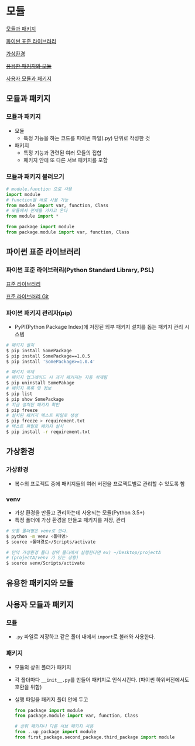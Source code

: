# 모듈

[모듈과 패키지](#모듈과-패키지)

[파이썬 표준 라이브러리](#파이썬-표준-라이브러리)

[가상환경](#가상환경)

~~[유용한 패키지와 모듈](#유용한-패키지와-모듈)~~

[사용자 모듈과 패키지](#사용자-모듈과-패키지)

## 모듈과 패키지

### 모듈과 패키지

- 모듈
  - 특정 기능을 하는 코드를 파이썬 파일(.py) 단위로 작성한 것
- 패키지
  - 특정 기능과 관련된 여러 모듈의 집합
  - 패키지 안에 또 다른 서브 패키지를 포함

### 모듈과 패키지 불러오기

```python
# module.function 으로 사용
import module
# function을 바로 사용 가능
from module import var, function, Class
# 모듈에서 전체를 가지고 온다
from module import *

from package import module
from package.module import var, function, Class
```



## 파이썬 표준 라이브러리

### 파이썬 표준 라이브러리(Python Standard Library, PSL)

[표준 라이브러리](https://docs.python.org/ko/3/library/index.html)

[표준 라이브러리 Git](https://github.com/python/cpython/tree/main/Lib)

### 파이썬 패키지 관리자(pip)

- PyPI(Python Package Index)에 저장된 외부 패키지 설치를 돕는 패키지 관리 시스템

```bash
# 패키지 설치
$ pip install SomePackage
$ pip install SomePackage==1.0.5
$ pip install 'SomePackage>=1.0.4'

# 패키지 삭제
# 패키지 업그레이드 시 과거 패키지는 자동 삭제됨
$ pip uninstall SomePakage
# 패키지 목록 및 정보
$ pip list
$ pip show SomePackage
# 지금 설치된 패키지 확인
$ pip freeze
# 설치된 패키지 텍스트 파일로 생성
$ pip freeze > requirement.txt
# 텍스트 파일로 패키지 설치
$ pip install -r requirement.txt

```



## 가상환경

### 가상환경

- 복수의 프로젝트 중에 패키지들의 여러 버전을 프로젝트별로 관리할 수 있도록 함

### venv

- 가상 환경을 만들고 관리하는데 사용되는 모듈(Python 3.5+)
- 특정 폴더에 가상 환경을 만들고 패키지를 저장, 관리

```bash
# 보통 폴더명은 venv로 한다.
$ python -m venv <폴더명>
$ source <폴더경로>/Scripts/activate

# 만약 가상환경 폴더 상위 폴더에서 실행한다면 ex) ~/Desktop/projectA 
# (projectA/venv 가 있는 상황)
$ source venv/Scripts/activate
```



## 유용한 패키지와 모듈



## 사용자 모듈과 패키지

### 모듈

- `.py` 파일로 저장하고 같은 폴더 내에서 `import`로 불러와 사용한다.

### 패키지

- 모듈의 상위 폴더가 패키지

- 각 폴더마다 `__init__.py`를 만들어 패키지로 인식시킨다. (파이썬 하위버전에서도 호환을 위함)

- 실행 파일을 패키지 폴더 안에 두고 

  ```python
  from package import module
  from package.module import var, function, Class
  
  # 상위 패키지나 다른 서브 패키지 사용
  from ..up_package import module
  from first_package.second_package.third_package import module
  ```

  

